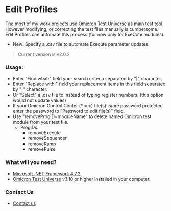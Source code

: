 # Edit Profiles #

The most of my work projects use [Omicron Test Universe](https://www.omicronenergy.com/en/products/test-universe/) as main test tool.  
However modifying, or correcting the test files manually is cumbersome.  
Edit Profiles can automate this process (for now only for ExeCute modules).
* New: Specify a .csv file to automate Execute parameter updates.
> Current version is v2.0.2

### Usage: ###

* Enter "Find what:" field your search criteria separated by "|" character.
* Enter "Replace with:" field your replacement items in this field separated by "|" character.
* Or "Select" a .csv file to instead of typing register numbers. (this option would not update values)
* If your Omicron Control Center (*.occ) file(s) is/are password protected enter the password to "Password to edit file(s)" field.
* Use "removeProgID=moduleName" to delete named Omicron test module from your test file.
  * ProgIDs:
    * removeExecute
    * removeSequencer
    * removeRamp
    * removePulse

### What will you need? ###

* [Microsoft .NET Framework 4.7.2](https://dotnet.microsoft.com/download/dotnet-framework/net472)
* [Omicron Test Universe](https://www.omicronenergy.com/en/products/test-universe/) v3.10 or higher installed in your computer. 

### Contact Us ###

* [Contact us](http://www.beckwithelectric.com/)